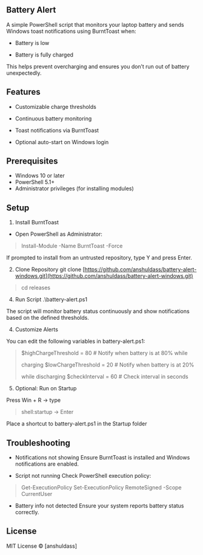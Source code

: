 
## Battery Alert

A simple PowerShell script that monitors your laptop battery and sends Windows toast notifications using BurntToast when:
 
 - Battery is low
   
 - Battery is fully charged

This helps prevent overcharging and ensures you don’t run out of battery unexpectedly.

## Features

 - Customizable charge thresholds
   
 - Continuous battery monitoring
      
 - Toast notifications via BurntToast
          
 - Optional auto-start on Windows login

## Prerequisites

 - Windows 10 or later
 - PowerShell 5.1+
 - Administrator privileges (for installing modules)

## Setup

 1. Install BurntToast
 - Open PowerShell as Administrator:

	

> Install-Module -Name BurntToast -Force

If prompted to install from an untrusted repository, type Y and press Enter.

2.  Clone Repository git clone  [https://github.com/anshuldass/battery-alert-windows.git](https://github.com/anshuldass/battery-alert-windows.git)  
		

> cd releases

    
4.  Run Script .\battery-alert.ps1
    

The script will monitor battery status continuously and show notifications based on the defined thresholds.

4.  Customize Alerts

You can edit the following variables in battery-alert.ps1:

> $highChargeThreshold = 80 # Notify when battery is at 80% while
> 
> charging $lowChargeThreshold = 20 # Notify when battery is at 20%
> 
> while discharging $checkInterval = 60 # Check interval in seconds

5.  Optional: Run on Startup

Press Win + R → type

>  shell:startup → Enter

Place a shortcut to battery-alert.ps1 in the Startup folder

## Troubleshooting

 - Notifications not showing
	  Ensure BurntToast is installed and Windows notifications are enabled.
  
 - Script not running
	 Check PowerShell execution policy:

> Get-ExecutionPolicy Set-ExecutionPolicy RemoteSigned -Scope
> CurrentUser

 - Battery info not detected
	Ensure your system reports battery status correctly.

## License

MIT License © [anshuldass]
